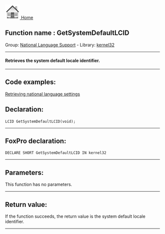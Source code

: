 [<img src="../../images/home.png"> Home ](https://github.com/VFPX/Win32API)  

## Function name : GetSystemDefaultLCID
Group: [National Language Support](../../functions_group.md#National_Language_Support)  -  Library: [kernel32](../../../libraries.md#kernel32)  
***  


#### Retrieves the system default locale identifier.
***  


## Code examples:
[Retrieving national language settings](../../samples/sample_077.md)  

## Declaration:
```foxpro  
LCID GetSystemDefaultLCID(void);  
```  
***  


## FoxPro declaration:
```foxpro  
DECLARE SHORT GetSystemDefaultLCID IN kernel32  
```  
***  


## Parameters:
This function has no parameters.  
***  


## Return value:
If the function succeeds, the return value is the system default locale identifier.  
***  

